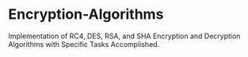 # Encryption-Algorithms
Implementation of RC4, DES, RSA, and SHA Encryption and Decryption Algorithms with Specific Tasks Accomplished.
